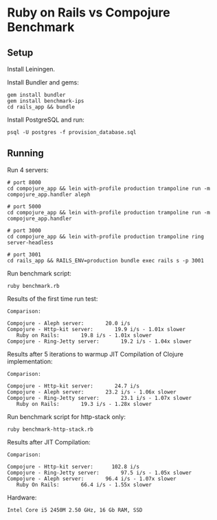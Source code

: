 # Ruby on Rails vs Compojure Benchmark

## Setup

Install Leiningen.

Install Bundler and gems:

    gem install bundler
    gem install benchmark-ips
    cd rails_app && bundle

Install PostgreSQL and run:

    psql -U postgres -f provision_database.sql

## Running

Run 4 servers:

    # port 8000
    cd compojure_app && lein with-profile production trampoline run -m compojure_app.handler aleph

    # port 5000
    cd compojure_app && lein with-profile production trampoline run -m compojure_app.handler

    # port 3000
    cd compojure_app && lein with-profile production trampoline ring server-headless

    # port 3001
    cd rails_app && RAILS_ENV=production bundle exec rails s -p 3001

Run benchmark script:

    ruby benchmark.rb

Results of the first time run test:

    Comparison:

    Compojure - Aleph server:       20.0 i/s
    Compojure - Http-kit server:       19.9 i/s - 1.01x slower
       Ruby on Rails:       19.8 i/s - 1.01x slower
    Compojure - Ring-Jetty server:       19.2 i/s - 1.04x slower

Results after 5 iterations to warmup JIT Compilation of Clojure implementation:

    Comparison:

    Compojure - Http-kit server:       24.7 i/s
    Compojure - Aleph server:       23.2 i/s - 1.06x slower
    Compojure - Ring-Jetty server:       23.1 i/s - 1.07x slower
       Ruby on Rails:       19.3 i/s - 1.28x slower

Run benchmark script for http-stack only:

    ruby benchmark-http-stack.rb

Results after JIT Compilation:

    Comparison:

    Compojure - Http-kit server:      102.8 i/s
    Compojure - Ring-Jetty server:       97.5 i/s - 1.05x slower
    Compojure - Aleph server:       96.4 i/s - 1.07x slower
       Ruby On Rails:       66.4 i/s - 1.55x slower

Hardware:

    Intel Core i5 2450M 2.50 GHz, 16 Gb RAM, SSD
